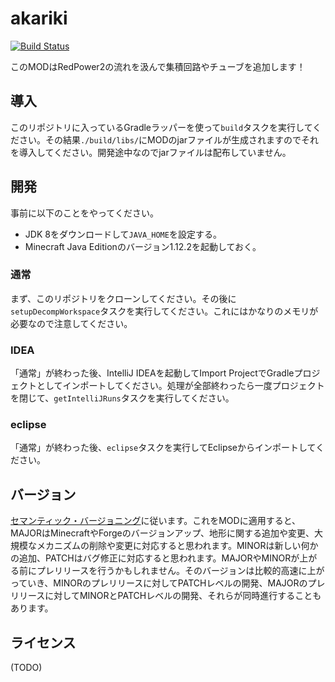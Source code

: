 # akariki

[![Build Status](https://travis-ci.org/Hexirp/akariki.svg?branch=master)](https://travis-ci.org/Hexirp/akariki)

このMODはRedPower2の流れを汲んで集積回路やチューブを追加します！

## 導入

このリポジトリに入っているGradleラッパーを使って`build`タスクを実行してください。その結果`./build/libs/`にMODのjarファイルが生成されますのでそれを導入してください。開発途中なのでjarファイルは配布していません。

## 開発

事前に以下のことをやってください。

* JDK 8をダウンロードして`JAVA_HOME`を設定する。
* Minecraft Java Editionのバージョン1.12.2を起動しておく。

### 通常

まず、このリポジトリをクローンしてください。その後に`setupDecompWorkspace`タスクを実行してください。これにはかなりのメモリが必要なので注意してください。

### IDEA

「通常」が終わった後、IntelliJ IDEAを起動してImport ProjectでGradleプロジェクトとしてインポートしてください。処理が全部終わったら一度プロジェクトを閉じて、`getIntelliJRuns`タスクを実行してください。

### eclipse

「通常」が終わった後、`eclipse`タスクを実行してEclipseからインポートしてください。

## バージョン

[セマンティック・バージョニング](https://semver.org/lang/ja/)に従います。これをMODに適用すると、MAJORはMinecraftやForgeのバージョンアップ、地形に関する追加や変更、大規模なメカニズムの削除や変更に対応すると思われます。MINORは新しい何かの追加、PATCHはバグ修正に対応すると思われます。MAJORやMINORが上がる前にプレリリースを行うかもしれません。そのバージョンは比較的高速に上がっていき、MINORのプレリリースに対してPATCHレベルの開発、MAJORのプレリリースに対してMINORとPATCHレベルの開発、それらが同時進行することもあります。

## ライセンス

(TODO)

